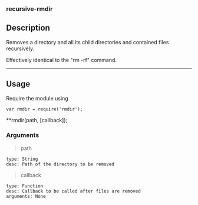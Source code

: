 ### recursive-rmdir

## Description

Removes a directory and all its child directories and contained files recursively.

Effectively identical to the "rm -rf" command.

---

## Usage

Require the module using
```
var rmdir = require('rmdir');
```

**rmdir(path, [callback]);

### Arguments
>path
```
type: String
desc: Path of the directory to be removed
```

>callback
```
type: Function
desc: Callback to be called after files are removed
arguments: None
```